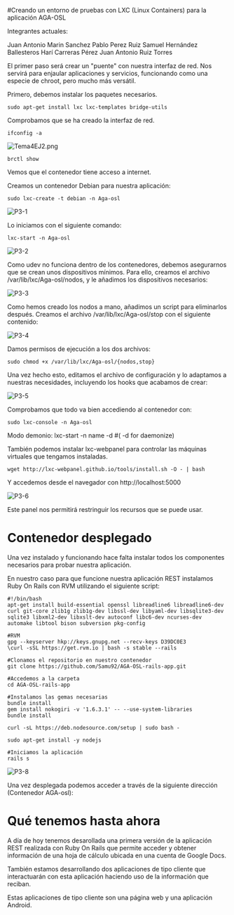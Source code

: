 #Creando un entorno de pruebas con LXC (Linux Containers) para la aplicación AGA-OSL

Integrantes actuales:

Juan Antonio Marin Sanchez
Pablo Perez Ruiz
Samuel Hernández Ballesteros
Harí Carreras Pérez
Juan Antonio Ruiz Torres

El primer paso será crear un "puente" con nuestra interfaz de red. Nos servirá para enjaular aplicaciones y servicios, funcionando como una especie de chroot, pero mucho más versátil.

Primero, debemos instalar los paquetes necesarios.

	sudo apt-get install lxc lxc-templates bridge-utils

Comprobamos que se ha creado la interfaz de red.

	ifconfig -a

![Tema4EJ2.png](http://i62.tinypic.com/152g5cy.jpg)

	brctl show

Vemos que el contenedor tiene acceso a internet.

Creamos un contenedor Debian para nuestra aplicación:

	sudo lxc-create -t debian -n Aga-osl

![P3-1](http://i59.tinypic.com/4j85cg.jpg)

Lo iniciamos con el siguiente comando:

	lxc-start -n Aga-osl

![P3-2](http://i59.tinypic.com/20ifbet.jpg)

Como udev no funciona dentro de los contenedores, debemos asegurarnos que se crean unos dispositivos mínimos. Para ello, creamos el archivo /var/lib/lxc/Aga-osl/nodos, y le añadimos los dispositivos necesarios:

![P3-3](http://i62.tinypic.com/15z1ao3.jpg)

Como hemos creado los nodos a mano, añadimos un script para eliminarlos después. Creamos el archivo /var/lib/lxc/Aga-osl/stop con el siguiente contenido:

![P3-4](http://i62.tinypic.com/2lwtxmq.jpg)

Damos permisos de ejecución a los dos archivos:

	sudo chmod +x /var/lib/lxc/Aga-osl/{nodos,stop}

Una vez hecho esto, editamos el archivo de configuración y lo adaptamos a nuestras necesidades, incluyendo los hooks que acabamos de crear:

![P3-5](http://i60.tinypic.com/23scjsn.jpg)

Comprobamos que todo va bien accediendo al contenedor con:

	sudo lxc-console -n Aga-osl

Modo demonio:
	lxc-start -n name -d #( -d for daemonize)

También podemos instalar lxc-webpanel para controlar las máquinas virtuales que tengamos instaladas.

	wget http://lxc-webpanel.github.io/tools/install.sh -O - | bash

Y accedemos desde el navegador con http://localhost:5000

![P3-6](http://i59.tinypic.com/34pkg86.jpg)

Este panel nos permitirá restringuir los recursos que se puede usar.

# Contenedor desplegado
Una vez instalado y funcionando hace falta instalar todos los componentes necesarios para probar nuestra aplicación.

En nuestro caso para que funcione nuestra aplicación REST instalamos Ruby On Rails con RVM utilizando el siguiente script:

    #!/bin/bash
    apt-get install build-essential openssl libreadline6 libreadline6-dev curl git-core zlib1g zlib1g-dev libssl-dev libyaml-dev libsqlite3-dev sqlite3 libxml2-dev libxslt-dev autoconf libc6-dev ncurses-dev automake libtool bison subversion pkg-config

    #RVM
    gpg --keyserver hkp://keys.gnupg.net --recv-keys D39DC0E3
    \curl -sSL https://get.rvm.io | bash -s stable --rails

    #Clonamos el repositorio en nuestro contenedor
    git clone https://github.com/Samu92/AGA-OSL-rails-app.git

    #Accedemos a la carpeta
    cd AGA-OSL-rails-app

    #Instalamos las gemas necesarias
    bundle install
    gem install nokogiri -v '1.6.3.1' -- --use-system-libraries
    bundle install
	
    curl -sL https://deb.nodesource.com/setup | sudo bash -
    
    sudo apt-get install -y nodejs
    
    #Iniciamos la aplicación
    rails s

![P3-8](http://i60.tinypic.com/2s66dky.jpg)

Una vez desplegada podemos acceder a través de la siguiente dirección (Contenedor AGA-osl):


# Qué tenemos hasta ahora
A día de hoy tenemos desarollada una primera versión de la aplicación REST realizada con Ruby On Rails que permite acceder y obtener información de una hoja de cálculo ubicada en una cuenta de Google Docs.

También estamos desarrollando dos aplicaciones de tipo cliente que interactuarán con esta aplicación haciendo uso de la información que reciban.

Estas aplicaciones de tipo cliente son una página web y una aplicación Android.













